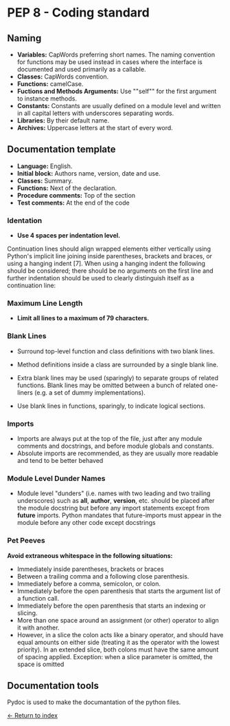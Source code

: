 # PEP 8 - Coding standard

## Naming

- **Variables:** CapWords preferring short names. The naming convention for functions may be used instead in cases where the interface is documented and used primarily as a callable.
- **Classes:** CapWords convention.
- **Functions:** camelCase.
- **Fuctions and Methods Arguments:** Use ""self"" for the first argument to instance methods.
- **Constants:** Constants are usually defined on a module level and written in all capital letters with underscores separating words.
- **Libraries:** By their default name.
- **Archives:** Uppercase letters at the start of every word.

## Documentation template

- **Language:** English.
- **Initial block:** Authors name, version, date and use.
- **Classes:** Summary.
- **Functions:** Next of the declaration.
- **Procedure comments:** Top of the section
- **Test comments:** At the end of the code

### Identation

- **Use 4 spaces per indentation level.**

Continuation lines should align wrapped elements either vertically using Python's implicit line joining inside parentheses, brackets and braces, or using a hanging indent [7]. When using a hanging indent the following should be considered; there should be no arguments on the first line and further indentation should be used to clearly distinguish itself as a continuation line:

### Maximum Line Length

- **Limit all lines to a maximum of 79 characters.**

### Blank Lines

- Surround top-level function and class definitions with two blank lines.

- Method definitions inside a class are surrounded by a single blank line.

- Extra blank lines may be used (sparingly) to separate groups of related functions. Blank lines may be omitted between a bunch of related one-liners (e.g. a set of dummy implementations).

- Use blank lines in functions, sparingly, to indicate logical sections.

### Imports

- Imports are always put at the top of the file, just after any module comments and docstrings, and before module globals and constants.
- Absolute imports are recommended, as they are usually more readable and tend to be better behaved

### Module Level Dunder Names

- Module level "dunders" (i.e. names with two leading and two trailing underscores) such as **all**, **author**, **version**, etc. should be placed after the module docstring but before any import statements except from **future** imports. Python mandates that future-imports must appear in the module before any other code except docstrings

### Pet Peeves

**Avoid extraneous whitespace in the following situations:**

- Immediately inside parentheses, brackets or braces
- Between a trailing comma and a following close parenthesis.
- Immediately before a comma, semicolon, or colon.
- Immediately before the open parenthesis that starts the argument list of a function call.
- Immediately before the open parenthesis that starts an indexing or slicing.
- More than one space around an assignment (or other) operator to align it with another.
- However, in a slice the colon acts like a binary operator, and should have equal amounts on either side (treating it as the operator with the lowest priority). In an extended slice, both colons must have the same amount of spacing applied. Exception: when a slice parameter is omitted, the space is omitted

## Documentation tools

Pydoc is used to make the documantation of the python files.

[<- Return to index](../README.md)

